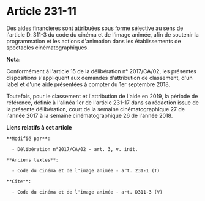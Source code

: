 # Article 231-11

Des aides financières sont attribuées sous forme sélective au sens de l'article D. 311-3 du code du cinéma et de l'image
animée, afin de soutenir la programmation et les actions d'animation dans les établissements de spectacles
cinématographiques.

**Nota:**

Conformément à l'article 15 de la délibération n° 2017/CA/02, les présentes dispositions s'appliquent aux demandes
d'attribution de classement, d'un label et d'une aide présentées à compter du 1er septembre 2018.

Toutefois, pour le classement et l'attribution de l'aide en 2019, la période de référence, définie à l'alinéa 1er de
l'article 231-17 dans sa rédaction issue de la présente délibération, court de la semaine cinématographique 27 de l'année
2017 à la semaine cinématographique 26 de l'année 2018.

**Liens relatifs à cet article**

	**Modifié par**:

	  - Délibération n°2017/CA/02 - art. 3, v. init.

	**Anciens textes**:

	  - Code du cinéma et de l'image animée - art. 231-1 (T)

	**Cite**:

	  - Code du cinéma et de l'image animée - art. D311-3 (V)
